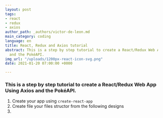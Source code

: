 ```yaml
---
layout: post
tags:
- react
- redux
- axios
author_path: _authors/victor-de-leon.md
main_category: coding
language: en
title: React, Redux and Axios tutorial
abstract: This is a step by step tutorial to create a React/Redux Web App Using Axios
  and the PokéAPI.
img_url: "/uploads/1200px-react-icon-svg.png"
date: 2021-01-20 07:00:00 +0000

---
```

### This is a step by step tutorial to create a React/Redux Web App Using Axios and the PokéAPI.

1. Create your app using `create-react-app`
2. Create file your files structor from the following designs
3. 